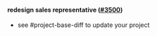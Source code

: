 #### redesign sales representative ([#3500](https://github.com/shopsys/shopsys/pull/3500))

-   see #project-base-diff to update your project
